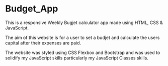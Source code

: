 # Budget_App

This is a responsive Weekly Bugjet calculator app made using HTML, CSS & JavaScript.

The aim of this website is for a user to set a budjet and calculate the users capital after their expenses are paid.

The website was styled using CSS Flexbox and Bootstrap and was used to solidify my JavaScript skills particularly my JavaScript Classes skills.
